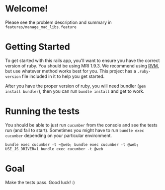 # Welcome!

Please see the problem description and summary in `features/manage_mad_libs.feature`

# Getting Started

To get started with this rails app, you'll want to ensure you have the
correct version of ruby. You should be using MRI 1.9.3. We recommend
using [RVM][1], but use whatever method works best for you. This project
has a `.ruby-version` file included in it to help you get started.

After you have the proper version of ruby, you will need bundler (`gem
install bundler`), then you can run `bundle install` and get to work.

# Running the tests

You should be able to just run `cucumber` from the console and see the
tests run (and fail to start). Sometimes you might have to run `bundle
exec cucumber` depending on your particular environment.

`bundle exec cucumber -t ~@web; bundle exec cucumber -t @web; USE_JS_DRIVER=1 bundle exec cucumber -t @web`

# Goal

Make the tests pass. Good luck! :)

[1]: http://rvm.io
